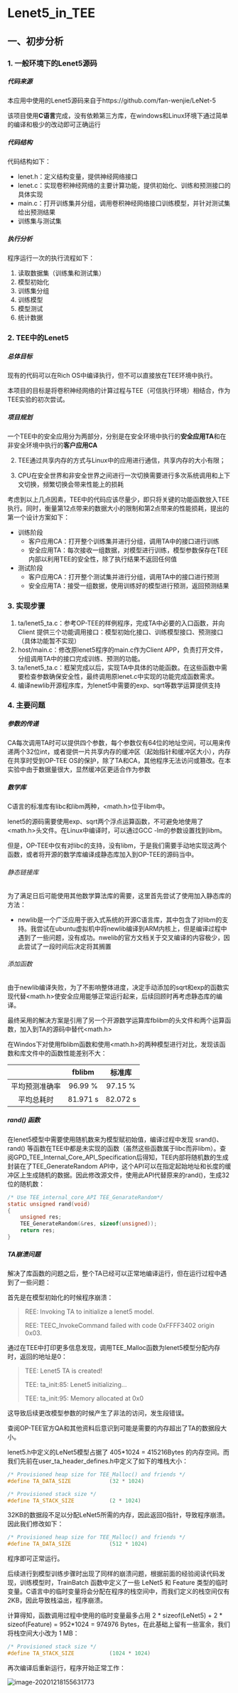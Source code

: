 # Lenet5_in_TEE



## 一、初步分析



### 1. 一般环境下的Lenet5源码

##### 代码来源

本应用中使用的Lenet5源码来自于https://github.com/fan-wenjie/LeNet-5

该项目使用**C语言**完成，没有依赖第三方库，在windows和Linux环境下通过简单的编译和极少的改动即可正确运行



##### 代码结构

代码结构如下：

- lenet.h：定义结构变量，提供神经网络接口
- lenet.c：实现卷积神经网络的主要计算功能，提供初始化、训练和预测接口的具体实现
- main.c：打开训练集并分组，调用卷积神经网络接口训练模型，并针对测试集给出预测结果
- 训练集与测试集



##### 执行分析

程序运行一次的执行流程如下：

1. 读取数据集（训练集和测试集）
2. 模型初始化
3. 训练集分组
4. 训练模型
5. 模型测试
6. 统计数据



### 2. TEE中的Lenet5

##### 总体目标

现有的代码可以在Rich OS中编译执行，但不可以直接放在TEE环境中执行。

本项目的目标是将卷积神经网络的计算过程与TEE（可信执行环境）相结合，作为TEE实验的初次尝试。



##### 项目规划

一个TEE中的安全应用分为两部分，分别是在安全环境中执行的**安全应用TA**和在非安全环境中执行的**客户应用CA**

2. TEE通过共享内存的方式与Linux中的应用进行通信，共享内存的大小有限；

3. CPU在安全世界和非安全世界之间进行一次切换需要进行多次系统调用和上下文切换，频繁切换会带来性能上的损耗

考虑到以上几点因素，TEE中的代码应该尽量少，即只将关键的功能函数放入TEE执行。同时，衡量第12点带来的数据大小的限制和第2点带来的性能损耗，提出的第一个设计方案如下：

- 训练阶段
  - 客户应用CA：打开整个训练集并进行分组，调用TA中的接口进行训练
  - 安全应用TA：每次接收一组数据，对模型进行训练，模型参数保存在TEE内部以利用TEE的安全性，除了执行结果不返回任何值
- 测试阶段
  - 客户应用CA：打开整个测试集并进行分组，调用TA中的接口进行预测
  - 安全应用TA：接受一组数据，使用训练好的模型进行预测，返回预测结果



### 3. 实现步骤

1. ta/lenet5_ta.c：参考OP-TEE的样例程序，完成TA中必要的入口函数，并向 Client 提供三个功能调用接口：模型初始化接口、训练模型接口、预测接口（具体功能暂不实现）
2. host/main.c：修改原lenet5程序的main.c作为Client APP，负责打开文件，分组调用TA中的接口完成训练、预测的功能。
3. ta/lenet5_ta.c：框架完成以后，实现TA中具体的功能函数。在这些函数中需要检查参数确保安全性，最终调用原lenet.c中实现的功能完成函数需求。
4. 编译newlib开源程序库，为lenet5中需要的exp、sqrt等数学运算提供支持



### 4. 主要问题

##### 参数的传递

CA每次调用TA时可以提供四个参数，每个参数仅有64位的地址空间，可以用来传递两个32位int，或者提供一片共享内存的缓冲区（起始指针和缓冲区大小），内存在共享时受到OP-TEE OS的保护，除了TA和CA，其他程序无法访问或篡改。在本实验中由于数据量很大，显然缓冲区更适合作为参数



##### 数学库

C语言的标准库有libc和libm两种，<math.h>位于libm中。

lenet5的源码需要使用exp、sqrt两个浮点运算函数，不可避免地使用了<math.h>头文件。在Linux中编译时，可以通过GCC -lm的参数设置找到libm。

但是，OP-TEE中仅有对libc的支持，没有libm，于是我们需要手动地实现这两个函数，或者将开源的数学库编译成静态库加入到OP-TEE的源码当中。

###### 静态链接库

为了满足日后可能使用其他数学算法库的需要，这里首先尝试了使用加入静态库的方法：

- newlib是一个广泛应用于嵌入式系统的开源C语言库，其中包含了对libm的支持。我尝试在ubuntu虚拟机中将newlib编译到ARM内核上，但是编译过程中遇到了一些问题，没有成功。nwelib的官方文档关于交叉编译的内容极少，因此尝试了一段时间后决定将其搁置

###### 添加函数

由于newlib编译失败，为了不影响整体进度，决定手动添加的sqrt和exp的函数实现代替<math.h>使安全应用能够正常运行起来，后续回顾时再考虑静态库的编译。

最终采用的解决方案是引用了另一个开源数学运算库fblibm的头文件和两个运算函数，加入到TA的源码中替代<math.h>

在Windos下对使用fblibm函数和使用<math.h>的两种模型进行对比，发现该函数和库文件中的函数性能差别不大：

|                |  fblibm  |  标准库  |
| :------------: | :------: | :------: |
| 平均预测准确率 | 96.99 %  | 97.15 %  |
|   平均总耗时   | 81.971 s | 82.072 s |



##### rand() 函数

在lenet5模型中需要使用随机数来为模型赋初始值，编译过程中发现 srand()、rand() 等函数在TEE中都是未实现的函数（虽然这些函数属于libc而非libm）。查阅GPD_TEE_Internal_Core_API_Specification后得知，TEE内部将随机数的生成封装在了TEE_GenerateRandom API中，这个API可以在指定起始地址和长度的缓冲区上生成随机的数据。因此修改源文件，使用此API代替原来的rand()，生成32位的随机数：

~~~c
/* Use TEE_internal_core_API TEE_GenarateRandom*/
static unsigned rand(void)
{
	unsigned res;
	TEE_GenerateRandom(&res, sizeof(unsigned));
	return res;
}
~~~



##### TA崩溃问题

解决了库函数的问题之后，整个TA已经可以正常地编译运行，但在运行过程中遇到了一些问题：

首先是在模型初始化的时候程序崩溃：

> REE: Invoking TA to initialize a lenet5 model.
>
> REE: TEEC_InvokeCommand failed with code 0xFFFF3402 origin 0x03.

通过在TEE中打印更多信息发现，调用TEE_Malloc函数为lenet5模型分配内存时，返回的地址是0：

> TEE: Lenet5 TA is created!
>
> TEE: ta_init:85: Lenet5 initializing...
>
> TEE: ta_init:95: Memory allocated at 0x0

这导致后续更改模型参数的时候产生了非法的访问，发生段错误。

查阅OP-TEE官方QA和其他资料后意识到可能是需要的内存超出了TA的数据段大小。

lenet5.h中定义的LeNet5模型占据了 405*1024 = 415216Bytes 的内存空间。而我们先前在user_ta_header_defines.h中定义了如下的堆栈大小：

~~~c
/* Provisioned heap size for TEE_Malloc() and friends */
#define TA_DATA_SIZE			(32 * 1024)

/* Provisioned stack size */
#define TA_STACK_SIZE			(2 * 1024)
~~~

32KB的数据段不足以分配LeNet5所需的内存，因此返回0指针，导致程序崩溃。因此我们修改如下：

~~~c
/* Provisioned heap size for TEE_Malloc() and friends */
#define TA_DATA_SIZE			(512 * 1024)
~~~

程序即可正常运行。

后续进行到模型训练步骤时出现了同样的崩溃问题，根据前面的经验阅读代码发现，训练模型时，TrainBatch 函数中定义了一些 LeNet5 和 Feature 类型的临时变量。C语言中的临时变量将会分配在程序的栈空间中，而我们定义的栈空间仅有 2KB，因此导致栈溢出，程序崩溃。

计算得知，函数调用过程中使用的临时变量最多占用 2 * sizeof(LeNet5) + 2 * sizeof(Feature) = 952*1024 = 974976 Bytes，在此基础上留有一些富余，我们将栈空间大小改为 1 MB：

~~~c
/* Provisioned stack size */
#define TA_STACK_SIZE			(1024 * 1024)
~~~

再次编译后重新运行，程序开始正常工作：

![image-20201218155631773](image/image-20201218155631773.png)
